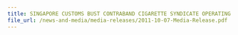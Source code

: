 ```yaml
---
title: SINGAPORE CUSTOMS BUST CONTRABAND CIGARETTE SYNDICATE OPERATING IN THE EAST
file_url: /news-and-media/media-releases/2011-10-07-Media-Release.pdf
---
```

